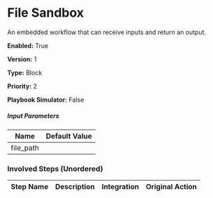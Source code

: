 # File Sandbox
An embedded workflow that can receive inputs and return an output.



**Enabled:** True

**Version:** 1

**Type:** Block

**Priority:** 2

**Playbook Simulator:** False


##### Input Parameters
|Name|Default Value|
|----|-------------|
|file_path||


### Involved Steps (Unordered)
|Step Name|Description|Integration|Original Action|
|---------|-----------|-----------|---------------|

